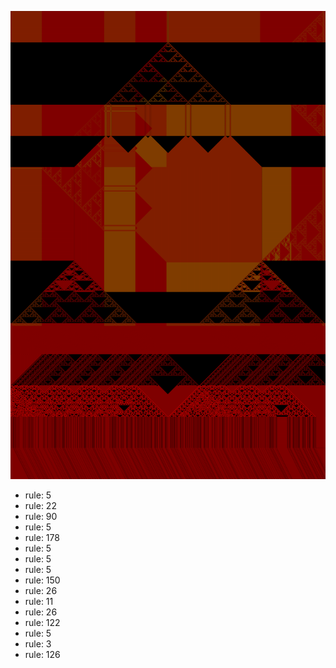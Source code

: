 ![photo](./output.png) 
 * rule: 5
* rule: 22
* rule: 90
* rule: 5
* rule: 178
* rule: 5
* rule: 5
* rule: 5
* rule: 150
* rule: 26
* rule: 11
* rule: 26
* rule: 122
* rule: 5
* rule: 3
* rule: 126
